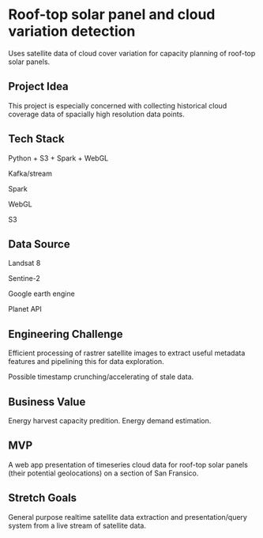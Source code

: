 # Roof-top solar panel and cloud variation detection

Uses satellite data of cloud cover variation for capacity planning of roof-top solar panels.

## Project Idea 

This project is especially concerned with collecting historical cloud coverage data of spacially high resolution data points. 

## Tech Stack

Python + S3 + Spark + WebGL

Kafka/stream

Spark

WebGL

S3


## Data Source

Landsat 8

Sentine-2

Google earth engine 

Planet API

## Engineering Challenge

Efficient processing of rastrer satellite images to extract useful metadata features and pipelining this for data exploration.

Possible timestamp crunching/accelerating of stale data.


## Business Value

Energy harvest capacity predition.
Energy demand estimation.

## MVP

A web app presentation of timeseries cloud data for roof-top solar panels (their potential geolocations) on a section of San Fransico.

## Stretch Goals

General purpose realtime satellite data extraction and presentation/query system from a live stream of satellite data.

